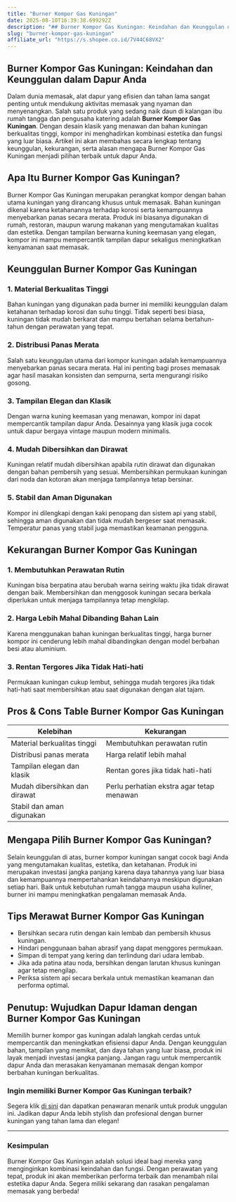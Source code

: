 ```yaml
---
title: "Burner Kompor Gas Kuningan"
date: 2025-08-10T16:39:38.699292Z
description: "## Burner Kompor Gas Kuningan: Keindahan dan Keunggulan dalam Dapur Anda..."
slug: "burner-kompor-gas-kuningan"
affiliate_url: "https://s.shopee.co.id/7V44C68VX2"
---
```

## Burner Kompor Gas Kuningan: Keindahan dan Keunggulan dalam Dapur Anda

Dalam dunia memasak, alat dapur yang efisien dan tahan lama sangat penting untuk mendukung aktivitas memasak yang nyaman dan menyenangkan. Salah satu produk yang sedang naik daun di kalangan ibu rumah tangga dan pengusaha katering adalah **Burner Kompor Gas Kuningan**. Dengan desain klasik yang menawan dan bahan kuningan berkualitas tinggi, kompor ini menghadirkan kombinasi estetika dan fungsi yang luar biasa. Artikel ini akan membahas secara lengkap tentang keunggulan, kekurangan, serta alasan mengapa Burner Kompor Gas Kuningan menjadi pilihan terbaik untuk dapur Anda.

## Apa Itu Burner Kompor Gas Kuningan?

Burner Kompor Gas Kuningan merupakan perangkat kompor dengan bahan utama kuningan yang dirancang khusus untuk memasak. Bahan kuningan dikenal karena ketahanannya terhadap korosi serta kemampuannya menyebarkan panas secara merata. Produk ini biasanya digunakan di rumah, restoran, maupun warung makanan yang mengutamakan kualitas dan estetika. Dengan tampilan berwarna kuning keemasan yang elegan, kompor ini mampu mempercantik tampilan dapur sekaligus meningkatkan kenyamanan saat memasak.

## Keunggulan Burner Kompor Gas Kuningan

### 1. Material Berkualitas Tinggi

Bahan kuningan yang digunakan pada burner ini memiliki keunggulan dalam ketahanan terhadap korosi dan suhu tinggi. Tidak seperti besi biasa, kuningan tidak mudah berkarat dan mampu bertahan selama bertahun-tahun dengan perawatan yang tepat.

### 2. Distribusi Panas Merata

Salah satu keunggulan utama dari kompor kuningan adalah kemampuannya menyebarkan panas secara merata. Hal ini penting bagi proses memasak agar hasil masakan konsisten dan sempurna, serta mengurangi risiko gosong.

### 3. Tampilan Elegan dan Klasik

Dengan warna kuning keemasan yang menawan, kompor ini dapat mempercantik tampilan dapur Anda. Desainnya yang klasik juga cocok untuk dapur bergaya vintage maupun modern minimalis.

### 4. Mudah Dibersihkan dan Dirawat

Kuningan relatif mudah dibersihkan apabila rutin dirawat dan digunakan dengan bahan pembersih yang sesuai. Membersihkan permukaan kuningan dari noda dan kotoran akan menjaga tampilannya tetap bersinar.

### 5. Stabil dan Aman Digunakan

Kompor ini dilengkapi dengan kaki penopang dan sistem api yang stabil, sehingga aman digunakan dan tidak mudah bergeser saat memasak. Temperatur panas yang stabil juga memastikan keamanan pengguna.

## Kekurangan Burner Kompor Gas Kuningan

### 1. Membutuhkan Perawatan Rutin

Kuningan bisa berpatina atau berubah warna seiring waktu jika tidak dirawat dengan baik. Membersihkan dan menggosok kuningan secara berkala diperlukan untuk menjaga tampilannya tetap mengkilap.

### 2. Harga Lebih Mahal Dibanding Bahan Lain

Karena menggunakan bahan kuningan berkualitas tinggi, harga burner kompor ini cenderung lebih mahal dibandingkan dengan model berbahan besi atau aluminium.

### 3. Rentan Tergores Jika Tidak Hati-hati

Permukaan kuningan cukup lembut, sehingga mudah tergores jika tidak hati-hati saat membersihkan atau saat digunakan dengan alat tajam.

## Pros & Cons Table Burner Kompor Gas Kuningan

| Kelebihan                                  | Kekurangan                                       |
|--------------------------------------------|--------------------------------------------------|
| Material berkualitas tinggi               | Membutuhkan perawatan rutin                     |
| Distribusi panas merata                   | Harga relatif lebih mahal                       |
| Tampilan elegan dan klasik                | Rentan gores jika tidak hati-hati               |
| Mudah dibersihkan dan dirawat             | Perlu perhatian ekstra agar tetap menawan      |
| Stabil dan aman digunakan                  |                                                  |

## Mengapa Pilih Burner Kompor Gas Kuningan?

Selain keunggulan di atas, burner kompor kuningan sangat cocok bagi Anda yang mengutamakan kualitas, estetika, dan ketahanan. Produk ini merupakan investasi jangka panjang karena daya tahannya yang luar biasa dan kemampuannya mempertahankan keindahannya meskipun digunakan setiap hari. Baik untuk kebutuhan rumah tangga maupun usaha kuliner, burner ini mampu meningkatkan pengalaman memasak Anda.

## Tips Merawat Burner Kompor Gas Kuningan

- Bersihkan secara rutin dengan kain lembab dan pembersih khusus kuningan.
- Hindari penggunaan bahan abrasif yang dapat menggores permukaan.
- Simpan di tempat yang kering dan terlindung dari udara lembab.
- Jika ada patina atau noda, bersihkan dengan larutan khusus kuningan agar tetap mengilap.
- Periksa sistem api secara berkala untuk memastikan keamanan dan performa optimal.

## Penutup: Wujudkan Dapur Idaman dengan Burner Kompor Gas Kuningan

Memilih burner kompor gas kuningan adalah langkah cerdas untuk mempercantik dan meningkatkan efisiensi dapur Anda. Dengan keunggulan bahan, tampilan yang memikat, dan daya tahan yang luar biasa, produk ini layak menjadi investasi jangka panjang. Jangan ragu untuk mempercantik dapur Anda dan merasakan kenyamanan memasak dengan kompor berbahan kuningan berkualitas.

### Ingin memiliki Burner Kompor Gas Kuningan terbaik?  
Segera klik [di sini](https://s.shopee.co.id/7V44C68VX2) dan dapatkan penawaran menarik untuk produk unggulan ini. Jadikan dapur Anda lebih stylish dan profesional dengan burner kuningan yang tahan lama dan elegan!

---

### Kesimpulan

Burner Kompor Gas Kuningan adalah solusi ideal bagi mereka yang menginginkan kombinasi keindahan dan fungsi. Dengan perawatan yang tepat, produk ini akan memberikan performa terbaik dan menambah nilai estetika dapur Anda. Segera miliki sekarang dan rasakan pengalaman memasak yang berbeda!